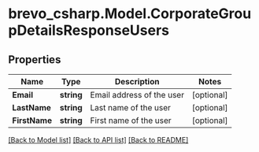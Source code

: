 # brevo_csharp.Model.CorporateGroupDetailsResponseUsers
## Properties

Name | Type | Description | Notes
------------ | ------------- | ------------- | -------------
**Email** | **string** | Email address of the user | [optional] 
**LastName** | **string** | Last name of the user | [optional] 
**FirstName** | **string** | First name of the user | [optional] 

[[Back to Model list]](../README.md#documentation-for-models) [[Back to API list]](../README.md#documentation-for-api-endpoints) [[Back to README]](../README.md)

